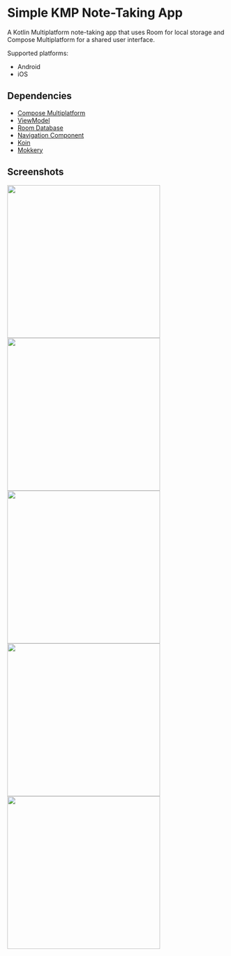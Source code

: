 # Simple KMP Note-Taking App
A Kotlin Multiplatform note-taking app that uses Room for local storage and Compose Multiplatform for a shared user interface.

Supported platforms:
- Android
- iOS

## Dependencies
- [Compose Multiplatform](https://www.jetbrains.com/compose-multiplatform/)
- [ViewModel](https://www.jetbrains.com/help/kotlin-multiplatform-dev/compose-viewmodel.html)
- [Room Database](https://developer.android.com/kotlin/multiplatform/room)
- [Navigation Component](https://developer.android.com/guide/navigation)
- [Koin](https://insert-koin.io)
- [Mokkery](http://mokkery.dev)

## Screenshots
<img src="screenshots/Simulator%20Screenshot%20-%20iPhone%2016%20-%202024-11-09%20at%2022.42.16.png" width="350"/> <img src="screenshots/Simulator%20Screenshot%20-%20iPhone%2016%20-%202024-11-09%20at%2022.42.22.png" width="350"/>
<img src="screenshots/Screenshot_20241110_001350.png" width="350"/> <img src="screenshots/Screenshot_20241110_001403.png" width="350"/>
<img src="screenshots/Screenshot%202024-11-10%20at%200.15.29.png" width="350"/>
